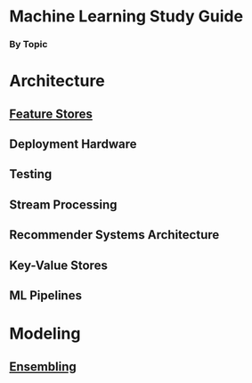 # Machine Learning Study Guide
### By Topic

# Architecture 
## [Feature Stores](Feature-Stores/ReadMe.md)

## Deployment Hardware

## Testing

## Stream Processing

## Recommender Systems Architecture

## Key-Value Stores

## ML Pipelines

# Modeling

## [Ensembling](Ensembling-ReadMe.md)

